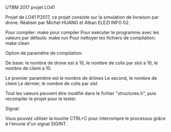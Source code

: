 UTBM 2017 projet LO41

Projet de LO41 P2017, ce projet consiste sur la simulation de livraison par drone.
Réaliser par Michel HUANG et Alban ELEZI INFO 02. 

Pour compiler: make pour compiler
Pour exécuter le programme avec les valeurs par défauts: make run 
Pour nettoyer les fichiers de compilation: make clean

Option de paramètre de compilation:

De base: le nombre de drone est à 10, le nombre de colis par slot a 10, le nombre de client a 10. 

Le premier paramètre est le nombre de drônes
Le second, le nombre de client
Le dernier, le nombre de colis par slot

Tout les valeurs peuvent être modifié dans le fichier "structures.h", puis recompiler le projet pour le tester.

Signal:

Vous pouvez utiliser la touche CTRL+C pour interrompre le processus grâce à l'envoie d'un signal SIGINT.